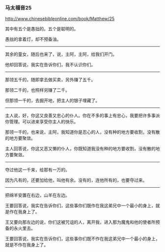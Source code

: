 ### 马太福音25
http://www.chinesebibleonline.com/book/Matthew/25

其中有五个是愚拙的。五个是聪明的。

愚拙的拿着灯，却不预备油。

---
其余的童女，随后也来了，说，主阿，主阿，给我们开门。

他却回答说，我实在告诉你们，我不认识你们。

---
那领五千的，随即拿去做买卖，另外赚了五千。

那领二千的，也照样另赚了二千。

但那领一千的，去掘开地，把主人的银子埋藏了。

---
主人说，好，你这又良善又忠心的仆人。你在不多的事上有忠心，我要把许多事派你管理。可以进来享受你主人的快乐。

那领一千的，也来说，主阿，我知道你是忍心的人，没有种的地方要收割，没有散的地方要聚敛。

主人回答说，你这又恶又懒的仆人，你既知道我没有种的地方要收割，没有散的地方要聚敛。

---
夺过他这一千来，给那有一万的。

因为凡有的，还要加给他，叫他有余。没有的，连他所有的，也要夺过来。

---
把绵羊安置在右边，山羊在左边。

王要回答说，我实在告诉你们，这些事你们既作在我这弟兄中一个最小的身上，就是作在我身上了。

王又要向那左边的说，你们这被咒诅的人，离开我，进入那为魔鬼和他的使者所预备的永火里去。

王要回答说，我实在告诉你们，这些事你们既不作在我这弟兄中一个最小的身上，就是不作在我身上了。
